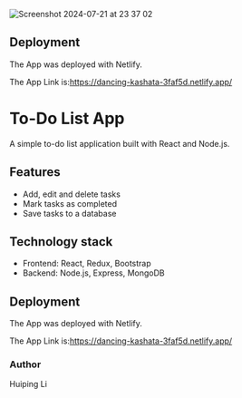 ![Screenshot 2024-07-21 at 23 37 02](https://github.com/user-attachments/assets/7c24373f-6eb9-4850-b2ac-34651dedd626)
## Deployment
The App was deployed with Netlify.

The App Link is:https://dancing-kashata-3faf5d.netlify.app/


# To-Do List App

A simple to-do list application built with React and Node.js.

## Features
- Add, edit and delete tasks
- Mark tasks as completed
- Save tasks to a database

## Technology stack
- Frontend: React, Redux, Bootstrap
- Backend: Node.js, Express, MongoDB

## Deployment
The App was deployed with Netlify.

The App Link is:https://dancing-kashata-3faf5d.netlify.app/


### Author
Huiping Li

